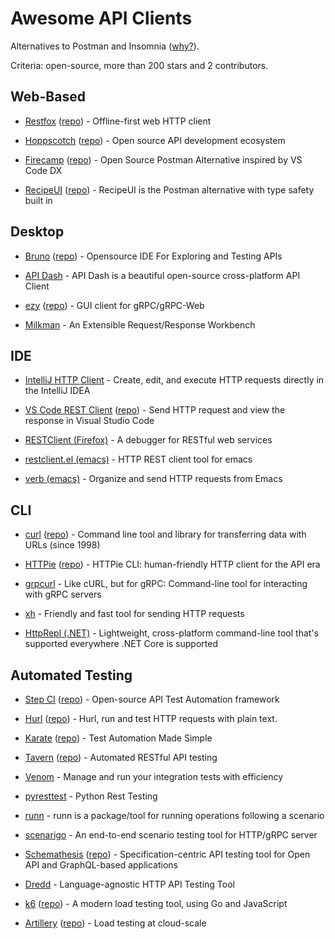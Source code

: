 # Awesome API Clients

Alternatives to Postman and Insomnia ([why?](https://www.reddit.com/r/webdev/comments/16twfkr/kong_pulls_a_postman_causing_exodus_from_insomnia/)).

Criteria: open-source, more than 200 stars and 2 contributors.

## Web-Based

- [Restfox](https://restfox.dev) ([repo](https://github.com/flawiddsouza/Restfox)) - Offline-first web HTTP client

- [Hoppscotch](https://hoppscotch.io) ([repo](https://github.com/hoppscotch/hoppscotch)) - Open source API development ecosystem

- [Firecamp](https://firecamp.io) ([repo](https://github.com/firecamp-dev/firecamp)) - Open Source Postman Alternative inspired by VS Code DX

- [RecipeUI](https://recipeui.com) ([repo](https://github.com/RecipeUI/RecipeUI)) - RecipeUI is the Postman alternative with type safety built in

## Desktop

- [Bruno](https://usebruno.com) ([repo](https://github.com/usebruno/bruno)) - Opensource IDE For Exploring and Testing APIs

- [API Dash](https://github.com/foss42/apidash) - API Dash is a beautiful open-source cross-platform API Client

- [ezy](https://www.getezy.dev) ([repo](https://github.com/getezy/ezy)) - GUI client for gRPC/gRPC-Web

- [Milkman](https://github.com/warmuuh/milkman) - An Extensible Request/Response Workbench

## IDE

- [IntelliJ HTTP Client](https://www.jetbrains.com/help/idea/http-client-in-product-code-editor.html) - Create, edit, and execute HTTP requests directly in the IntelliJ IDEA

- [VS Code REST Client](https://marketplace.visualstudio.com/items?itemName=humao.rest-client) ([repo](https://github.com/Huachao/vscode-restclient)) - Send HTTP request and view the response in Visual Studio Code

- [RESTClient (Firefox)](https://addons.mozilla.org/en-US/firefox/addon/restclient/) - A debugger for RESTful web services

- [restclient.el (emacs)](https://github.com/pashky/restclient.el) - HTTP REST client tool for emacs

- [verb (emacs)](https://github.com/federicotdn/verb) - Organize and send HTTP requests from Emacs

## CLI

- [curl](https://curl.se) ([repo](https://github.com/curl/curl)) - Command line tool and library for transferring data with URLs (since 1998)

- [HTTPie](https://httpie.io/cli) ([repo](https://github.com/httpie/cli)) - HTTPie CLI: human-friendly HTTP client for the API era

- [grpcurl](https://github.com/fullstorydev/grpcurl) - Like cURL, but for gRPC: Command-line tool for interacting with gRPC servers

- [xh](https://github.com/ducaale/xh) - Friendly and fast tool for sending HTTP requests

- [HttpRepl (.NET)](https://github.com/dotnet/HttpRepl) - Lightweight, cross-platform command-line tool that's supported everywhere .NET Core is supported

## Automated Testing

- [Step CI](https://stepci.com) ([repo](https://github.com/stepci/stepci)) - Open-source API Test Automation framework

- [Hurl](https://hurl.dev) ([repo](https://github.com/Orange-OpenSource/hurl)) - Hurl, run and test HTTP requests with plain text.

- [Karate](https://karatelabs.github.io/karate/) ([repo](https://github.com/karatelabs/karate)) - Test Automation Made Simple

- [Tavern](https://taverntesting.github.io) ([repo](https://github.com/taverntesting/tavern)) - Automated RESTful API testing

- [Venom](https://github.com/ovh/venom) - Manage and run your integration tests with efficiency

- [pyresttest](https://github.com/svanoort/pyresttest) - Python Rest Testing

- [runn](https://github.com/k1LoW/runn) - runn is a package/tool for running operations following a scenario

- [scenarigo](https://github.com/zoncoen/scenarigo) - An end-to-end scenario testing tool for HTTP/gRPC server

- [Schemathesis](https://schemathesis.readthedocs.io/) ([repo](https://github.com/schemathesis/schemathesis)) - Specification-centric API testing tool for Open API and GraphQL-based applications

- [Dredd](https://github.com/apiaryio/dredd) - Language-agnostic HTTP API Testing Tool

- [k6](http://k6.io) ([repo](https://github.com/grafana/k6)) - A modern load testing tool, using Go and JavaScript

- [Artillery](https://artillery.io) ([repo](https://github.com/artilleryio/artillery)) - Load testing at cloud-scale
